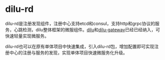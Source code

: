 # dilu-rd
dilu-rd是注册发现组件，注册中心支持etcd和consul，支持http和grpc协议的服务，心跳检测，dilu整体框架的微服组件。[dilu](https://github.com/baowk/dilu)和[dilu-gateway](https://github.com/baowk/dilu-gateway)已经已经纳入，可快速轻量实现微服务。

dilu-rd也可以在原有单体项目中快速集成，引入dilu-rd包，增加配置即可实现注册中心的注册与服务的发现，实现单体项目快速微服务化升级。